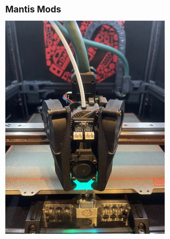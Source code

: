 #  Mantis Mods

![MANTIS](https://github.com/Minsekt/moronvods/blob/main/Mantis_Mods/images/IMG_8924.jpg)


